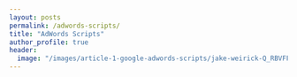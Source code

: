 ```yaml
---
layout: posts
permalink: /adwords-scripts/
title: "AdWords Scripts"
author_profile: true
header:
  image: "/images/article-1-google-adwords-scripts/jake-weirick-Q_RBVFFXR_g-unsplash.jpg"
---
```

